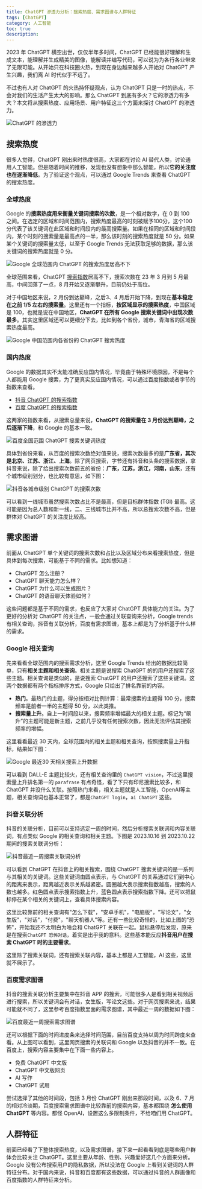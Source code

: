 ```yaml
---
title: ChatGPT 渗透力分析：搜索热度、需求图谱与人群特征
tags: [ChatGPT]
category: 人工智能
toc: true
description: 
---
```


2023 年 ChatGPT 横空出世，仅仅半年多时间，ChatGPT 已经能很好理解和生成文本，能理解并生成精美的图像，能解读并编写代码，可以说为为各行各业带来了无限可能。从开始只在科技圈火热，到现在身边越来越多人开始对 ChatGPT 产生兴趣，我们离 AI 时代似乎不远了。

不过也有人对 ChatGPT 的火热持怀疑观点，认为 ChatGPT 只是一时的热点，不会对我们的生活产生太大的影响。那么 ChatGPT 到底有多火？它的渗透力有多大？本文将从搜索热度、应用场景、用户特征这三个方面来探讨 ChatGPT 的渗透力。

![ChatGPT 的渗透力](https://slefboot-1251736664.file.myqcloud.com/20231025_chatgpt_impact_index.png)

<!-- more -->

## 搜索热度

很多人觉得，ChatGPT 刚出来时热度很高，大家都在讨论 AI 替代人类，讨论通用人工智能。但是随着时间的推移，发现也没有想象中那么智能，所以**它的关注度也在逐渐降低**。为了验证这个观点，可以通过 Google Trends 来查看 ChatGPT 的搜索热度。

### 全球热度

Google 的**搜索热度用来衡量关键词搜索的次数**，是一个相对数字，在 0 到 100 之间。在选定的区域和时间范围内，搜索热度最高的时刻被赋予100分，这个100分代表了该关键词在此区域和时间段内的最高搜索量。如果在相同的区域和时间段内，某个时刻的搜索量是最高点的一半，那么该时刻的搜索热度就是 50 分。如果某个关键词的搜索量太低，以至于 Google Trends 无法获取足够的数据，那么该关键词的搜索热度就是 0 分。

![Google 全球范围内 ChatGPT 的搜索热度居高不下](https://slefboot-1251736664.file.myqcloud.com/20231025_chatgpt_impact_google_trends_search.png)

全球范围来看，ChatGPT [搜索指数](https://trends.google.com/trends/explore?q=ChatGPT&hl=zh-CN)居高不下，搜索次数在 23 年 3 月到 5 月最高，中间回落了一点，8 月开始又逐渐攀升，目前仍处于高位。

对于中国地区来说，2 月份到达巅峰，之后3、4 月后开始下降，到现在**基本稳定在之前 1/5 左右的搜索量**。这里还有一个指标，**按区域显示的搜索热度**，中国区域是 100，也就是说在中国地区，**ChatGPT 在所有 Google 搜索关键词中出现次数最多**。其实这里区域还可以更细分下去，比如到各个省份，城市，青海省的区域搜索热度最高。

![Google 中国范围内各省份的 ChatGPT 搜索热度](https://slefboot-1251736664.file.myqcloud.com/20231025_chatgpt_impact_google_trends_area.png)

### 国内热度

Google 的数据其实不太能准确反应国内情况，毕竟由于特殊环境原因，不是每个人都能用 Google 搜索，为了更真实反应国内情况，可以通过百度指数或者字节的指数来查看。

- [抖音 ChatGPT 的搜索指数](https://trendinsight.oceanengine.com/arithmetic-index/analysis?keyword=chatgpt&tab=heat_index&appName=aweme)
- [百度 ChatGPT 的搜索指数](https://index.baidu.com/v2/main/index.html#/trend/chatgpt?words=chatgpt)

这两家的指数来看，从搜索总量来说，**ChatGPT 的搜索量在 3 月份达到巅峰，之后逐渐下降**，和 Google 的基本一致。

![百度全国范围 ChatGPT 搜索关键词热度](https://slefboot-1251736664.file.myqcloud.com/20231025_chatgpt_impact_baidu_search.png)

具体到省份来看，从百度的搜索次数绝对值来说，搜索次数最多的是**广东省，其次是北京、江苏、浙江、上海**。除了网页搜索，字节还有抖音和头条的搜索数据，拿抖音来说，除了给出搜索次数前五的省份：**广东，江苏，浙江，河南，山东**，还有个城市级别划分，也比较有意思，如下图：

![抖音各城市级别 ChatGPT 的搜索次数](https://slefboot-1251736664.file.myqcloud.com/20231025_chatgpt_impact_douyin_search.png)

可以看到一线城市虽然搜索次数占比不是最高，但是目标群体指数 (TGI) 最高。这可能是因为总人数和新一线，二、三线城市比并不高，所以总搜索次数不高，但是群体对 ChatGPT 的关注度比较高。

## 需求图谱

前面从 ChatGPT 单个关键词的搜索次数和占比以及区域分布来看搜索热度，但是具体到每次搜索，可能基于不同的需求。比如想知道：

- ChatGPT 怎么注册？
- ChatGPT 聊天能力怎么样？
- ChatGPT 为什么可以生成图片？
- ChatGPT 的语音聊天体验如何？

这些问题都是基于不同的需求，也反应了大家对 ChatGPT 具体能力的关注。为了更好的分析对 ChatGPT 的关注点，一般会通过关联查询来分析，Google trends 有相关查询，抖音有关联分析，百度有需求图谱，基本上都是为了分析基于什么样的需求。

### Google 相关查询

先来看看全球范围内的搜索需求分析，这里 Google Trends 给出的数据比较简单，只有**相关主题和相关查询**。相关主题是说搜索 ChatGPT 的的用户还搜索了这些主题。相关查询是类似的，是说搜索 ChatGPT 的用户还搜索了这些关键词。这两个数据都有两个指标排序方式，Google 只给出了排名靠前的内容。

- **热门**。最热门的主题，得分按相对比例计算：最常搜索的主题得 100 分，搜索频率是前者一半的主题得 50 分，以此类推。
- **搜索量上升**。自上一时间段以来，搜索频率增幅最大的相关主题。标记为“飙升”的主题可能是新主题，之前几乎没有任何搜索次数，因此无法评估其搜索频率的增幅。

这里看看最近 30 天内，全球范围内的相关主题和相关查询，按照搜索量上升指标，结果如下图：

![Google 最近30 天相关搜索上升数据](https://slefboot-1251736664.file.myqcloud.com/20231025_chatgpt_impact_google_30days.png)

可以看到 DALL-E 主题比较火，还有相关查询里的 `ChatGPT vision`，不过这里搜索量上升排名第一的 `parafrase` 有点奇怪，看了下只有印尼搜索比较多，和 ChatGPT 并没什么关联。按照热门来看，相关主题就是人工智能，OpenAI等主题，相关查询词也基本正常了，都是`ChatGPT login`，`ai ChatGPT` 这些。

### 抖音关联分析

抖音的关联分析，目前可以支持选定一周的时间，然后分析搜索关联词和内容关联词，有点类似 Google 的相关查询和相关主题。下图是 2023.10.16 到 2023.10.22 期间的搜索关联词分析：

![抖音最近一周搜索关联词分析](https://slefboot-1251736664.file.myqcloud.com/20231025_chatgpt_impact_douyin_week.png)

可以看到 ChatGPT 在抖音上的相关搜索，围绕 ChatGPT 搜索关键词的是一系列与其相关的关键词。这些关键词由圆点表示，与 ChatGPT 的关系通过它们到中心的距离来表示，距离越近表示关系越紧密。圆圈越大表示搜索指数越高，搜索的人数也越多。红色圆点表示搜索指数上升，蓝色圆点表示搜索指数下降。还可以把鼠标停在某个相关的关键词上，查看具体搜索内容。

这里比较靠前的相关查询有"怎么下载"，"安卓手机"，"电脑版"，"写论文"，"女生版"，"对话"，"付费"，"聊天机器人"等。还有一些比较奇怪的，比如上图的"恐怖"，开始我还不太明白为啥会和 ChatGPT 关联在一起。鼠标悬停后发现，原来是在搜索`ChatGPT 恐怖对话`，着实是出乎我的意料。这些基本能反应**抖音用户在搜索 ChatGPT 时的主要需求**。

这里除了搜素关联词，还有搜索关联内容，基本上都是人工智能，AI 这些，这里就不展示了。

### 百度需求图谱

抖音的搜索关联分析主要集中在抖音 APP 的搜索，可能很多人是看到相关视频后进行搜索，所以关键词会有对话，女生版，写论文这些。对于网页搜索来说，结果可能就不同了，这里参考百度指数里面的需求图谱，其中最近一周的数据如下图：

![百度最近一周搜索需求图谱](https://slefboot-1251736664.file.myqcloud.com/20231025_chatgpt_impact_baidu_week.png)

还可以根据下面的时间进度条来选择时间范围，目前百度支持以周为时间跨度来查看。从上图可以看到，这里网页搜索的关联词和 Google 以及抖音的并不一致。在百度上，搜索内容主要集中在下面一些内容上。

- 免费 ChatGPT 中文版
- ChatGPT 中文版网页
- AI 写作
- ChatGPT 试用

尝试选择了其他的时间段，包括 3 月份 ChatGPT 刚出来那段时间，以及 6、7 月的相对冷淡期，百度搜索需求图谱中比较靠前的搜索内容，基本都围绕 **怎么使用 ChatGPT** 等内容。都怪 OpenAI，设置这么多限制条件，不给咱们用 ChatGPT。

## 人群特征

前面已经看了下整体搜索热度，以及需求图谱，接下来一起看看到底是哪些用户群体会比较关注 ChatGPT。这里主要从年龄、性别、兴趣爱好这几个方面来分析。Google 没有公布搜索用户的隐私数据，所以没法在 Google 上看到关键词的人群特征分布。对于国内来说，抖音和百度都有这些数据，可以通过抖音的人群画像和百度指数的人群特征来分析。

